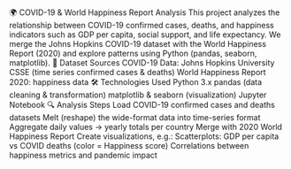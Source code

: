🌍 COVID-19 & World Happiness Report Analysis
This project analyzes the relationship between COVID-19 confirmed cases, deaths, and happiness indicators such as GDP per capita, social support, and life expectancy.
We merge the Johns Hopkins COVID-19 dataset with the World Happiness Report (2020) and explore patterns using Python (pandas, seaborn, matplotlib).
📂 Dataset Sources
COVID-19 Data: Johns Hopkins University CSSE (time series confirmed cases & deaths)
World Happiness Report 2020: happiness data
🛠️ Technologies Used
Python 3.x
pandas (data cleaning & transformation)
matplotlib & seaborn (visualization)
Jupyter Notebook
🔍 Analysis Steps
Load COVID-19 confirmed cases and deaths datasets
Melt (reshape) the wide-format data into time-series format
Aggregate daily values → yearly totals per country
Merge with 2020 World Happiness Report
Create visualizations, e.g.:
Scatterplots: GDP per capita vs COVID deaths (color = Happiness score)
Correlations between happiness metrics and pandemic impact
